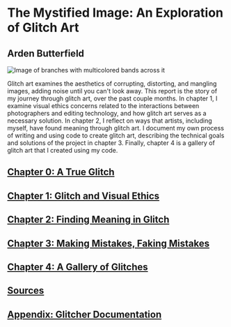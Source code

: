# The Mystified Image: An Exploration of Glitch Art

## Arden Butterfield

![Image of branches with multicolored bands across it](docs/img/branchjpeg2.png)

Glitch art examines the aesthetics of corrupting, distorting, and mangling images, adding noise until you can't look away. This report is the story of my journey through glitch art, over the past couple months. In chapter 1, I examine visual ethics concerns related to the interactions between photographers and editing technology, and how glitch art serves as a necessary solution. In chapter 2, I reflect on ways that artists, including myself, have found meaning through glitch art. I document my own process of writing and using code to create glitch art, describing the technical goals and solutions of the project in chapter 3. Finally, chapter 4 is a gallery of glitch art that I created using my code.

## [Chapter 0: A True Glitch](docs/chapter0.ipynb)

## [Chapter 1: Glitch and Visual Ethics](docs/chapter1.ipynb)

## [Chapter 2: Finding Meaning in Glitch](docs/chapter2.ipynb)

## [Chapter 3: Making Mistakes, Faking Mistakes](docs/chapter3.ipynb)

## [Chapter 4: A Gallery of Glitches](docs/chapter4.ipynb)

## [Sources](docs/sources.ipynb)

## [Appendix: Glitcher Documentation](glitcher/README.md)